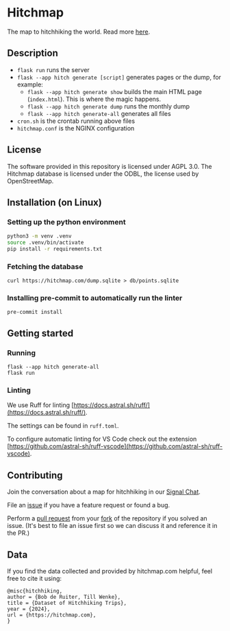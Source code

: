 # Hitchmap

The map to hitchhiking the world. Read more [here](https://hitchwiki.org/en/Hitchwiki:Maps).


## Description

- `flask run` runs the server
- `flask --app hitch generate [script]` generates pages or the dump, for example:
  - `flask --app hitch generate show` builds the main HTML page (`index.html`). This is where the magic happens.
  - `flask --app hitch generate dump` runs the monthly dump
  - `flask --app hitch generate-all` generates all files
- `cron.sh` is the crontab running above files
- `hitchmap.conf` is the NGINX configuration

## License

The software provided in this repository is licensed under AGPL 3.0. The Hitchmap database is licensed under the ODBL, the license used by OpenStreetMap.

## Installation (on Linux)

### Setting up the python environment

```bash
python3 -m venv .venv
source .venv/bin/activate
pip install -r requirements.txt
```

### Fetching the database
```
curl https://hitchmap.com/dump.sqlite > db/points.sqlite
```

### Installing pre-commit to automatically run the linter
```
pre-commit install
```

## Getting started
### Running

```
flask --app hitch generate-all
flask run
```

### Linting

We use Ruff for linting [https://docs.astral.sh/ruff/](https://docs.astral.sh/ruff/).

The settings can be found in `ruff.toml`.

To configure automatic linting for VS Code check out the extension [https://github.com/astral-sh/ruff-vscode](https://github.com/astral-sh/ruff-vscode).

## Contributing
Join the conversation about a map for hitchhiking in our [Signal Chat](https://signal.group/#CjQKIDyYgIxcOUCEPYu8-JawC_tv1bcgkAhvbISRZkN45MMVEhCtydy3DOOCKEAE_tsR6g9s).

File an [issue](https://github.com/bopjesvla/hitch/issues) if you have a feature request or found a bug.

Perform a [pull request](https://github.com/bopjesvla/hitch/pulls) from your [fork](https://github.com/bopjesvla/hitch/fork) of the repository if you solved an issue. (It's best to file an issue first so we can discuss it and reference it in the PR.)

## Data
If you find the data collected and provided by hitchmap.com helpful, feel free to cite it using:
```
@misc{hitchhiking,
author = {Bob de Ruiter, Till Wenke},
title = {Dataset of Hitchhiking Trips},
year = {2024},
url = {https://hitchmap.com},
}
```

